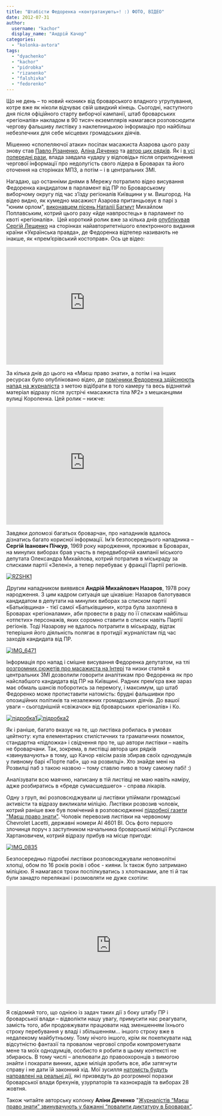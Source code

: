 ```yaml
---
title: "Штабісти Федоренка «контратакують»! :) ФОТО, ВІДЕО"
date: 2012-07-31
author: 
  username: "kachor"
  display_name: "Андрій Качор"
categories: 
  - "kolonka-avtora"
tags: 
  - "dyachenko"
  - "kachor"
  - "pidrobka"
  - "rizanenko"
  - "falshivka"
  - "fedorenko"
---
```


Що не день – то новий «коник» від броварського владного угрупування, котре вже як ніколи відчуває свій швидкий кінець. Сьогодні, наступного дня після офіційного старту виборчої кампанії, штаб броварських «регіоналів» накладом в 90 тисяч екземплярів намагався розповсюдити чергову фальшиву листівку з наклепницькою інформацію про найбільш небезпечних для себе місцевих громадських діячів.

Мішенню «спопеляючої атаки» посіпак масажиста Азарова цього разу знову став [Павло Різаненко](https://mpz.brovary.org/author/pavriz/), [Аліна Дяченко](https://mpz.brovary.org/author/aleechka/) та [автор цих рядків](https://mpz.brovary.org/author/kachor/). Як і [в усі попередні рази](https://mpz.brovary.org/?s=%D0%BF%D1%96%D0%B4%D1%80%D0%BE%D0%B1%D0%BA%D0%B0&x=0&y=0), влада завдала «удару у відповідь» після оприлюднення чергової інформації про недолугість свого лідера в Броварах та його оточення на сторінках МПЗ, а потім – і в центральних ЗМІ.

Нагадаю, що останніми днями в Мережу потрапило відео висування Федоренка кандидатом в парламент від ПР по Броварському виборчому округу під час з’їзду регіоналів Київщини у м. Вишгород. На відео видно, як кумедно масажист Азарова пританцьовує в парі з "юним орлом", [виконавцем пісень Наталії Багмут](http://www.pisni.org.ua/songs/2126591.html) Михайлом Поплавським, котрий цього разу «йде навпростець» в парламент по квоті «регіоналів».  Цей короткий ролик вже за кілька днів [опублікував Сергій Лещенко](http://www.pravda.com.ua/articles/2012/07/27/6969628/) на сторінках найавторитетнішого електронного видання країни «Українська правда», де Федоренка відтепер називають не інакше, як «прем’єрівський костоправ». Ось це відео:

<iframe src="https://www.youtube.com/embed/mu7lzbgwzNg" frameborder="0" width="420" height="315"></iframe>

За кілька днів до цього на «Маєш право знати», а потім і на інших ресурсах було опубліковано відео, де [помічники Федоренка здійснюють напад на журналіста](https://mpz.brovary.org/biki-fedorenka-vzhe-za-dobroyu-traditsiyeyu-napali-na-zhurnalistiv/) з метою відібрати в того камеру та весь відзнятий матеріал відразу після зустрічі «масажиста тіла №2» з мешканцями вулиці Короленка. Цей ролик – нижче:

<iframe src="https://www.youtube.com/embed/JmSx193ccjc" frameborder="0" width="420" height="315"></iframe>

Завдяки допомозі багатьох броварчан, про нападників вдалось дізнатись багато корисної інформації. Ім’я безпосереднього нападника – **Сергій Іванович Пічкур**, 1969 року народження, проживає в Броварах, на минулих виборах брав участь в передвиборчій кампанії міського депутата Олександра Михайлова, котрий потрапив в міськраду за списками партії «Зелені», а тепер перебуває у фракції Партії регіонів.

[![](https://mpz.brovary.org/wp-content/uploads/2012/07/RZSHK11.jpg "RZSHK1")](https://mpz.brovary.org/wp-content/uploads/2012/07/RZSHK11.jpg)

Другим нападником виявився **Андрій Михайлович Назаров**, 1978 року народження. З цим кадром ситуація ще цікавіше: Назаров балотувався кандидатом в депутати на минулих виборах за списком партії «Батьківщина» - тієї самої «Батьківщини», котра була захоплена в Броварах «регіоналами», аби провести в раду по її спискам найбільш «отпєтих» персонажів, яких соромно ставити в список навіть Партії регіонів. Тоді Назарову не вдалось потрапити в міськраду, відтак теперішня його діяльність полягає в протидії журналістам під час заходів кандидата від ПР.

[![](https://mpz.brovary.org/wp-content/uploads/2012/07/IMG_64711.jpg "IMG_6471")](https://mpz.brovary.org/wp-content/uploads/2012/07/IMG_64711.jpg)

Інформація про напад і смішне висування Федоренка депутатом, на тлі [розгромних сюжетів про масажиста на Інтері](https://mpz.brovary.org/telekanal-inter-pokazav-seriyu-syuzhetiv-pro-zemelni-oborudki-u-brovarah/) та низки статей в центральних ЗМІ дозволили говорити аналітикам про Федоренка як про найслабшого кандидата від ПР на Київщині. Радник прем’єра вже зараз має обмаль шансів поборотись за перемогу, і максимум, що штаб Федоренко може протиставити натомість: брудні фальшивки про опозиційних політиків та незалежних громадських діячів. До вашої уваги – сьогоднішній «свіжачок» від броварських «регіоналів» і Ко.

[![](https://mpz.brovary.org/wp-content/uploads/2012/07/bez-imeni_3107201211462800.jpg "підробка1")](https://mpz.brovary.org/wp-content/uploads/2012/07/bez-imeni_3107201211462800.jpg)[![](https://mpz.brovary.org/wp-content/uploads/2012/07/bez-imeni_3107201211470100.jpg "підробка2")](https://mpz.brovary.org/wp-content/uploads/2012/07/bez-imeni_3107201211470100.jpg)

Як і раніше, багато вказує на те, що листівка робилась в умовах цейтноту: купа елементарних стилістичних та граматичних помилок, стандартна «підложка» і свідчення про те, що автори листівки – навіть не броварчани. Так, зокрема, в листівці автора цих рядків «звинувачують» в тому, що Качор «вісім разів збирав своїх однодумців у пивному барі «Порте паб», що на розвилці». Хто знайде мені на Розвилці паб з такою назвою – тому ставлю пиво в тому самому пабі! :)

Аналізувати всю маячню, написану в тій листівці не маю навіть наміру, адже розбиратись в «бреде сумасшедшего» - справа лікарів.

Одну з груп, які розповсюджували ці листівки упіймали громадські активісти та відразу викликали міліцію. Листівки розвозив чоловік, котрий раніше вже був помічений в розповсюдженні [підробної газети "Маєш право знати"](https://mpz.brovary.org/prodovzhennya-falsifikatsiy-u-brovarah-viyshla-falshiva-gazeta-mayesh-pravo-znati/). Чоловік перевозив листівки на червоному Chevrolet Lacetti, державні номери АІ 4601 ВІ. Ось фото першого злочинця поруч з заступником начальника броварської міліції Русланом Хартановичем, котрий відразу прибув на місце пригоди:

[![](https://mpz.brovary.org/wp-content/uploads/2012/07/IMG_0835.jpg "IMG_0835")](https://mpz.brovary.org/wp-content/uploads/2012/07/IMG_0835.jpg)

Безпосередньо підробні листівки розповсюджували неповнолітні хлопці, обом по 16 років років і обоє - кияни. Їх також було затримано міліцією. Я намагався трохи поспілкуватись з хлопчаками, але ті й так були занадто перелякані і розмовляти не дуже схотіли:

<iframe src="https://www.youtube.com/embed/D7seJFh7oaQ" frameborder="0" width="560" height="315"></iframe>

Я свідомий того, що однією із задач таких дії з боку штабу ПР і броварської влади – відволікти нашу увагу, примусити нас реагувати, замість того, аби продовжувати працювати над зменшенням їхнього строку перебування у владі і збільшенням… іншого строку вже в недалекому майбутньому. Тому нічого іншого, крім як покепкувати над відсутністю фантазії та провалом чергової спроби компрометувати мене та моїх однодумців, особисто я робити в цьому контексті не збираюсь. В тому числі – апелювати до правоохоронців з вимогою знайти і покарати винних, адже міліція зробить все, аби затягнути справу і не дати їй законний хід. Мої зусилля [натомість будуть направлені на реальні дії](https://mpz.brovary.org/ya-ydu-z-mpz-i-perehodzhu-v-nastup/), які призведуть до розгромної поразки броварської влади брехунів, узурпаторів та казнокрадів та виборах 28 жовтня.

Також читайте авторську колонку **Аліни Дяченко** "[Журналістів “Маєш право знати” звинувачують у бажанні “повалити диктатуру в Броварах”](https://mpz.brovary.org/zhurnalistiv-mayesh-pravo-znati-zvinuvachuyut-u-bazhanni-povaliti-diktaturu-v-brovarah/ "Permanent Link to Журналістів “Маєш право знати” звинувачують у бажанні “повалити диктатуру в Броварах”").

